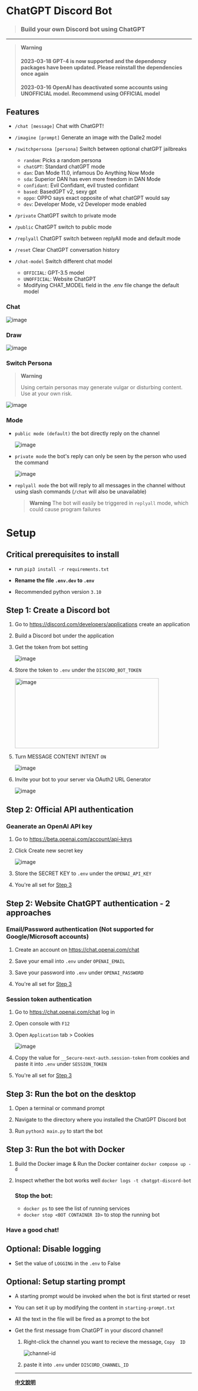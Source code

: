 # ChatGPT Discord Bot

> ### Build your own Discord bot using ChatGPT

---

> **Warning**
>
> #### 2023-03-18 GPT-4 is now supported and the dependency packages have been updated. Please reinstall the dependencies once again
>
> #### 2023-03-16 OpenAI has deactivated some accounts using UNOFFICIAL model. Recommend using OFFICIAL model

## Features

- `/chat [message]` Chat with ChatGPT!
- `/imagine [prompt]` Generate an image with the Dalle2 model
- `/switchpersona [persona]` Switch between optional chatGPT jailbreaks

  - `random`: Picks a random persona
  - `chatGPT`: Standard chatGPT mode
  - `dan`: Dan Mode 11.0, infamous Do Anything Now Mode
  - `sda`: Superior DAN has even more freedom in DAN Mode
  - `confidant`: Evil Confidant, evil trusted confidant
  - `based`: BasedGPT v2, sexy gpt
  - `oppo`: OPPO says exact opposite of what chatGPT would say
  - `dev`: Developer Mode, v2 Developer mode enabled

- `/private` ChatGPT switch to private mode
- `/public` ChatGPT switch to public mode
- `/replyall` ChatGPT switch between replyAll mode and default mode
- `/reset` Clear ChatGPT conversation history
- `/chat-model` Switch different chat model
  - `OFFICIAL`: GPT-3.5 model
  - `UNOFFICIAL`: Website ChatGPT
  - Modifying CHAT_MODEL field in the .env file change the default model

### Chat

![image](https://user-images.githubusercontent.com/89479282/206497774-47d960cd-1aeb-4fba-9af5-1f9d6ff41f00.gif)

### Draw

![image](https://user-images.githubusercontent.com/91911303/223772051-13f840d5-99ef-4762-98d2-d15ce23cbbd5.png)

### Switch Persona

> **Warning**
>
> Using certain personas may generate vulgar or disturbing content. Use at your own risk.

![image](https://user-images.githubusercontent.com/91911303/223772334-7aece61f-ead7-4119-bcd4-7274979c4702.png)

### Mode

- `public mode (default)` the bot directly reply on the channel

  ![image](https://user-images.githubusercontent.com/89479282/206565977-d7c5d405-fdb4-4202-bbdd-715b7c8e8415.gif)

- `private mode` the bot's reply can only be seen by the person who used the command

  ![image](https://user-images.githubusercontent.com/89479282/206565873-b181e600-e793-4a94-a978-47f806b986da.gif)

- `replyall mode` the bot will reply to all messages in the channel without using slash commands (`/chat` will also be unavailable)

  > **Warning**
  > The bot will easily be triggered in `replyall` mode, which could cause program failures

# Setup

## Critical prerequisites to install

- run `pip3 install -r requirements.txt`

- **Rename the file `.env.dev` to `.env`**

- Recommended python version `3.10`

## Step 1: Create a Discord bot

1. Go to https://discord.com/developers/applications create an application
2. Build a Discord bot under the application
3. Get the token from bot setting

   ![image](https://user-images.githubusercontent.com/89479282/205949161-4b508c6d-19a7-49b6-b8ed-7525ddbef430.png)

4. Store the token to `.env` under the `DISCORD_BOT_TOKEN`

   <img height="190" width="390" alt="image" src="https://user-images.githubusercontent.com/89479282/222661803-a7537ca7-88ae-4e66-9bec-384f3e83e6bd.png">

5. Turn MESSAGE CONTENT INTENT `ON`

   ![image](https://user-images.githubusercontent.com/89479282/205949323-4354bd7d-9bb9-4f4b-a87e-deb9933a89b5.png)

6. Invite your bot to your server via OAuth2 URL Generator

   ![image](https://user-images.githubusercontent.com/89479282/205949600-0c7ddb40-7e82-47a0-b59a-b089f929d177.png)

## Step 2: Official API authentication

### Geanerate an OpenAI API key

1. Go to https://beta.openai.com/account/api-keys

2. Click Create new secret key

   ![image](https://user-images.githubusercontent.com/89479282/207970699-2e0cb671-8636-4e27-b1f3-b75d6db9b57e.PNG)

3. Store the SECRET KEY to `.env` under the `OPENAI_API_KEY`

4. You're all set for [Step 3](#step-3-run-the-bot-on-the-desktop)

## Step 2: Website ChatGPT authentication - 2 approaches

### Email/Password authentication (Not supported for Google/Microsoft accounts)

1. Create an account on https://chat.openai.com/chat

2. Save your email into `.env` under `OPENAI_EMAIL`

3. Save your password into `.env` under `OPENAI_PASSWORD`

4. You're all set for [Step 3](#step-3-run-the-bot-on-the-desktop)

### Session token authentication

1. Go to https://chat.openai.com/chat log in

2. Open console with `F12`

3. Open `Application` tab > Cookies

   ![image](https://user-images.githubusercontent.com/36258159/205494773-32ef651a-994d-435a-9f76-a26699935dac.png)

4. Copy the value for `__Secure-next-auth.session-token` from cookies and paste it into `.env` under `SESSION_TOKEN`

5. You're all set for [Step 3](#step-3-run-the-bot-on-the-desktop)

## Step 3: Run the bot on the desktop

1. Open a terminal or command prompt

2. Navigate to the directory where you installed the ChatGPT Discord bot

3. Run `python3 main.py` to start the bot

## Step 3: Run the bot with Docker

1. Build the Docker image & Run the Docker container `docker compose up -d`

2. Inspect whether the bot works well `docker logs -t chatgpt-discord-bot`

   ### Stop the bot:

   - `docker ps` to see the list of running services
   - `docker stop <BOT CONTAINER ID>` to stop the running bot

### Have a good chat!

## Optional: Disable logging

- Set the value of `LOGGING` in the `.env` to False

## Optional: Setup starting prompt

- A starting prompt would be invoked when the bot is first started or reset
- You can set it up by modifying the content in `starting-prompt.txt`
- All the text in the file will be fired as a prompt to the bot
- Get the first message from ChatGPT in your discord channel!

  1.  Right-click the channel you want to recieve the message, `Copy  ID`

      ![channel-id](https://user-images.githubusercontent.com/89479282/207697217-e03357b3-3b3d-44d0-b880-163217ed4a49.PNG)

  2.  paste it into `.env` under `DISCORD_CHANNEL_ID`

  ***

  [**中文說明**](https://zero6992.github.io/posts/chatgpt-discord-bot-chinese/)
